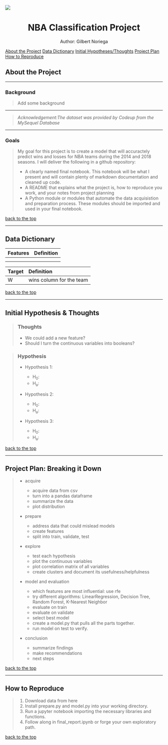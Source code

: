 <a id='section_6'></a>
<img src=" image url here ">


<h1><center>NBA Classification Project</center></h1>
<center> Author: Gilbert Noriega </center>

[About the Project](#section_1) [Data Dictionary](#section_2) [Initial Hypotheses/Thoughts](#section_3) [Project Plan](#section_4) [How to Reproduce](#section_5)



<a id='section_1'></a>
## About the Project
___

### Background
> Add some background

___
>*Acknowledgement:The dataset was provided by Codeup from the MySequel Database* 

___

### Goals
> My goal for this project is to create a model that will accuractely predict wins and losses for NBA teams during the 2014 and 2018 seasons. I will deliver the following in a github repository: 
>
> - A clearly named final notebook. This notebook will be what I present and will contain plenty of markdown documentation and cleaned up code.
> - A README that explains what the project is, how to reproduce you work, and your notes from project planning
> - A Python module or modules that automate the data acquisistion and preparation process. These modules should be imported and used in your final notebook.
  
[back to the top](#section_6)

___

<a id='section_2'></a>
## Data Dictionary

| Features | Definition |
| :------- | :-------|
| |  |
| |  |

|  Target  | Definition |
|:-------- |:---------- |
|  W  |  wins column for the team |

[back to the top](#section_6)
___
<a id='section_3'></a>
## Initial Hypothesis & Thoughts

>### Thoughts
>
> - We could add a new feature?
> - Should I turn the continuous variables into booleans?

>### Hypothesis
> - Hypothesis 1:
>   - H<sub>0</sub>: 
>   - H<sub>a</sub>: 
>
> - Hypothesis 2:
>   - H<sub>0</sub>: 
>   - H<sub>a</sub>: 
>
> - Hypothesis 3:
>   - H<sub>0</sub>: 
>   - H<sub>a</sub>: 
>
> 

[back to the top](#section_6)
___
<a id='section_4'></a>
## Project Plan: Breaking it Down

>- acquire
>    - acquire data from csv
>    - turn into a pandas dataframe
>    - summarize the data
>    - plot distribution
>
>- prepare
>    - address data that could mislead models
>    - create features
>    - split into train, validate, test
>
>- explore
>    - test each hypothesis
>    - plot the continuous variables
>    - plot correlation matrix of all variables
>    - create clusters and document its usefulness/helpfulness
> 
>- model and evaluation
>    - which features are most influential: use rfe
>    - try different algorithms: LinearRegression, Decision Tree, Random Forest, K-Nearest Neighbor
>    - evaluate on train
>    - evaluate on validate
>    - select best model
>    - create a model.py that pulls all the parts together.
>    - run model on test to verify.
>
>- conclusion
>    - summarize findings
>    - make recommendations
>    - next steps


[back to the top](#section_6)

___

<a id='section_5'></a>
## How to Reproduce

>1. Download data from here <insert link>
>2. Install prepare.py and model.py into your working directory.
>3. Run a jupyter notebook importing the necessary libraries and functions.
>4. Follow along in final_report.ipynb or forge your own exploratory path. 

[back to the top](#section_6)
